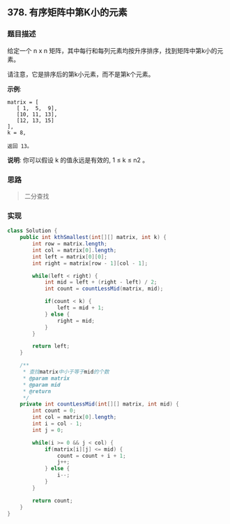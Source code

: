 ## 378. 有序矩阵中第K小的元素

### 题目描述

给定一个 n x n 矩阵，其中每行和每列元素均按升序排序，找到矩阵中第k小的元素。

请注意，它是排序后的第k小元素，而不是第k个元素。

**示例**:

    matrix = [
       [ 1,  5,  9],
       [10, 11, 13],
       [12, 13, 15]
    ],
    k = 8,

    返回 13。

**说明**:
你可以假设 k 的值永远是有效的, 1 ≤ k ≤ n2 。

### 思路

> 二分查找

### 实现

```java
class Solution {
    public int kthSmallest(int[][] matrix, int k) {
        int row = matrix.length;
        int col = matrix[0].length;
        int left = matrix[0][0];
        int right = matrix[row - 1][col - 1];

        while(left < right) {
            int mid = left + (right - left) / 2;
            int count = countLessMid(matrix, mid);

            if(count < k) {
                left = mid + 1;
            } else {
                right = mid;
            }
        }

        return left;
    }

    /**
     * 查找matrix中小于等于mid的个数
     * @param matrix
     * @param mid
     * @return
     */
    private int countLessMid(int[][] matrix, int mid) {
        int count = 0;
        int col = matrix[0].length;
        int i = col - 1;
        int j = 0;

        while(i >= 0 && j < col) {
            if(matrix[i][j] <= mid) {
                count = count + i + 1;
                j++;
            } else {
                i--;
            }
        }

        return count;
    }
}
```
